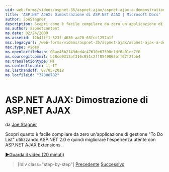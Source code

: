 ```yaml
---
uid: web-forms/videos/aspnet-35/aspnet-ajax/aspnet-ajax-a-demonstration-of-aspnet-ajax
title: 'ASP.NET AJAX: Dimostrazione di ASP.NET AJAX | Microsoft Docs'
author: JoeStagner
description: Scopri come è facile compilare da zero un'applicazione di gestione 'To Do List' con ASP.NET 2.0 e quindi migliorare l'esperienza utente con ASP.NET AJAX...
ms.author: aspnetcontent
ms.date: 02/24/2009
ms.assetid: f2b4fff1-523f-4636-aa70-63fcc1257a1f
msc.legacyurl: /web-forms/videos/aspnet-35/aspnet-ajax/aspnet-ajax-a-demonstration-of-aspnet-ajax
msc.type: video
ms.openlocfilehash: 08ae45b2149ded4c47610e67598c1df6a01cc7f0
ms.sourcegitcommit: b28cd0313af316c051c2ff8549865bff67f2fbb4
ms.translationtype: MT
ms.contentlocale: it-IT
ms.lasthandoff: 07/05/2018
ms.locfileid: "37808782"
---
```

<a name="aspnet-ajax-a-demonstration-of-aspnet-ajax"></a>ASP.NET AJAX: Dimostrazione di ASP.NET AJAX
====================
da [Joe Stagner](https://github.com/JoeStagner)

Scopri quanto è facile compilare da zero un'applicazione di gestione "To Do List" utilizzando ASP.NET 2.0 e quindi migliorare l'esperienza utente con ASP.NET AJAX Extensions.

[&#9654;Guarda il video (20 minuti)](https://channel9.msdn.com/Blogs/ASP-NET-Site-Videos/aspnet-ajax-a-demonstration-of-aspnet-ajax)

> [!div class="step-by-step"]
> [Precedente](creating-and-using-an-ajax-enabled-web-service-in-a-web-site.md)
> [Successivo](adonet-data-services-with-aspnet-ajax-support.md)
